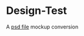 # Design-Test
A [psd file](https://github.com/liviuschera/Design-Test/blob/master/psd_mockup/design_test.psd) mockup conversion
